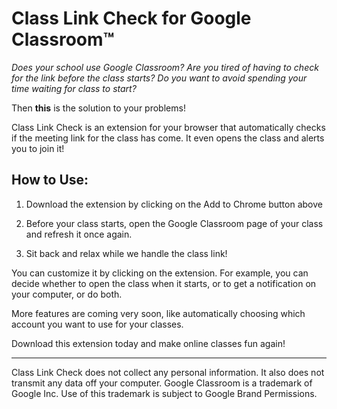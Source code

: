 # Class Link Check for Google Classroom™

_Does your school use Google Classroom? Are you tired of having to check for the link before the class starts? Do you want to avoid spending your time waiting for class to start?_

Then **this** is the solution to your problems! 

Class Link Check is an extension for your browser that automatically checks if the meeting link for the class has come. It even opens the class and alerts you to join it!

## How to Use:

1. Download the extension by clicking on the Add to Chrome button above

2. Before your class starts, open the Google Classroom page of your class and refresh it once again.

3. Sit back and relax while we handle the class link!

You can customize it by clicking on the extension. For example, you can decide whether to open the class when it starts, or to get a notification on your computer, or do both.

More features are coming very soon, like automatically choosing which account you want to use for your classes.

Download this extension today and make online classes fun again!
<hr>

Class Link Check does not collect any personal information. It also does not transmit any data off your computer. 
Google Classroom is a trademark of Google Inc. Use of this trademark is subject to Google Brand Permissions.
